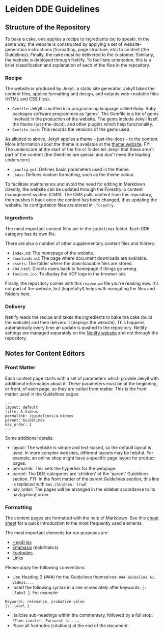 # Leiden DDE Guidelines

## Structure of the Repository

To bake a cake, one applies a recipe to ingredients (so to speak). In the same way, the website is constructed by applying a set of website-generation instructions (formatting, page structure, etc) to content (the Guidelines). Finally, the cake must be delivered to the customer. Similarly, the website is deployed through Netlify. To facilitate orientation, this is a brief classification and explanation of each of the files in the repository.

### Recipe

The website is produced by Jekyll, a static site generator. Jekyll takes the content files, applies formatting and design, and outputs web-readable files (HTML and CSS files).
- `Gemfile`: Jekyll is written in a programming language called Ruby. Ruby packages software programmes as 'gems'. The Gemfile is a list of gems involved in the production of the website. The gems include Jekyll itself, the theme (just-the-docs), and other plugins which help functionality.
- `Gemfile.lock`: This records the versions of the gems used.

As alluded to above, Jekyll applies a theme - just-the-docs - to the content. More information about the theme is available at the [theme website](https://pmarsceill.github.io/just-the-docs/). FYI: The underscore at the start of the file or folder tell Jekyll that these aren't part of the content (the Gemfiles are special and don't need the leading underscore).
- `_config.yml`: Defines basic parameters used in the theme.
- `_sass`: Defines custom formatting, such as the theme colour.

To facilitate maintenance and avoid the need for editing in Markdown directly, the website can be updated through the Forestry.io content management system (CMS). The CMS pulls content from this repository, then pushes it back once the content has been changed, thus updating the website. Its configuration files are stored in `.forestry`.

### Ingredients

The most important content files are in the `guidelines` folder. Each DDE category has its own file.

There are also a number of other supplementary content files and folders:
- `index.md`: The homepage of the website.
- `downloads.md`: The page where document downloads are available.
- `assets`: The folder where the downloadable files are stored.
- `404.html`: Directs users back to homepage if things go wrong.
- `favicon.ico`: To display the KGF logo in the browser tab.

Finally, the repository comes with this `readme.md` file you're reading now. It's not part of the website, but (hopefully!) helps with navigating the files and folders here.

### Delivery

Netlify reads the recipe and takes the ingredients to bake the cake (build the website) and then delivers it (deploys the website). This happens automatically every time an update is pushed to the repository. Netlify settings are managed separately on the [Netlify website](https://app.netlify.com/) and not through the repository.

## Notes for Content Editors

### Front Matter

Each content page starts with a set of parameters which provide Jekyll with additional information about it. These parameters must be at the beginning, or front, of each page, so they are called front matter. This is the front matter used in the Guidelines pages:
```
---
layout: default
title: A Videos
permalink: /guidelines/a-videos
parent: Guidelines
nav_order: 1
---
```

Some additional details:
- layout: The website is simple and text-based, so the default layout is used. In more complex websites, different layouts may be helpful. For example, an online shop might have a specific page layout for product pages.
- permalink: This sets the hyperlink for the webpage.
- parent: The DDE categories are 'children' of the 'parent' Guidelines section. FYI: In the front matter of the parent Guidelines section, this line is replaced with `has_children: true`!
- nav_order: The pages will be arranged in the sidebar accordance to its nav(igation) order.

### Formatting

The content pages are formatted with the help of Markdown. See this [cheat sheet](https://www.markdownguide.org/cheat-sheet/) for a quick introduction to the most frequently used elements.

The most important elements for our purposes are:
- [Headings](https://www.markdownguide.org/basic-syntax/#headings)
- [Emphasis](https://www.markdownguide.org/basic-syntax/#emphasis) (bold/italics)
- [Footnotes](https://www.markdownguide.org/extended-syntax/#footnotes)
- [Links](https://www.markdownguide.org/basic-syntax/#links)

Please apply the following conventions:
- Use Heading 3 (###) for the Guidelines themselves: `### Guideline A1. Videos...`.
- Insert the following syntax in a line immediately after keywords: `{: .label }`. For example:
```
Keywords: relevance, probative value
{: .label }
```
- Italicise sub-headings within the commentary, followed by a full stop: `*Time Limits*. Pursuant to ...`.
- Place all footnotes (citations) at the end of the document.
